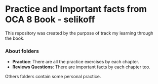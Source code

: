 # Practice and Important facts from OCA 8 Book - selikoff

This repository was created by the purpose of track my learning through the book. 

### About folders

  - **Practice**: There are all the practice exercises by each chapter.
  - **Reviews Questions**: There are important facts by each chapter too.

Others folders contain some personal practice.
